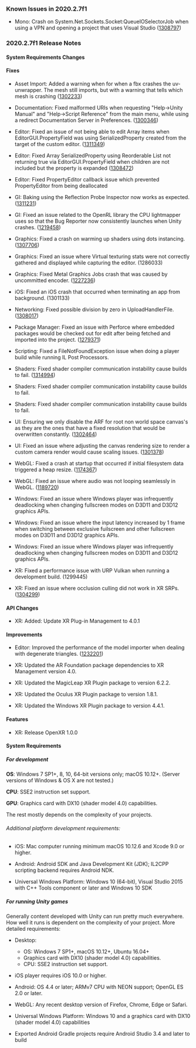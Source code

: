 ### Known Issues in 2020.2.7f1

*   Mono: Crash on System.Net.Sockets.Socket:QueueIOSelectorJob when using a VPN and opening a project that uses Visual Studio ([1308797](https://issuetracker.unity3d.com/issues/crash-on-system-dot-net-dot-sockets-dot-socket-queueioselectorjob-when-using-a-vpn-and-opening-a-project-that-uses-visual-studio))

### 2020.2.7f1 Release Notes

#### System Requirements Changes

#### Fixes

*   Asset Import: Added a warning when for when a fbx crashes the uv-unwrapper. The mesh still imports, but with a warning that tells which mesh is crashing ([1302233](https://issuetracker.unity3d.com/issues/some-meshes-have-zero-vertices-after-upgrading-slash-downgrading-the-project))
    
*   Documentation: Fixed malformed URIs when requesting "Help->Unity Manual" and "Help->Script Reference" from the main menu, while using a redirect Documentation Server in Preferences. ([1300346](https://issuetracker.unity3d.com/issues/documentation-links-on-help-menu-lead-to-malformed-urls))
    
*   Editor: Fixed an issue of not being able to edit Array items when EditorGUI.PropertyField was using SerializedProperty created from the target of the custom editor. ([1311349](https://issuetracker.unity3d.com/issues/editorguilayout-dot-propertyfield-does-not-return-true-if-a-foldout-is-opened))
    
*   Editor: Fixed Array SerializedProperty using Reorderable List not returning true via EditorGUI.PropertyField when children are not included but the property is expanded ([1308472](https://issuetracker.unity3d.com/issues/propertyfield-array-elements-cant-be-edited-when-using-serializedproperty-created-in-script-and-not-using-nonreorderable))
    
*   Editor: Fixed PropertyEditor callback issue which prevented PropertyEditor from being deallocated
    
*   GI: Baking using the Reflection Probe Inspector now works as expected. ([1311231](https://issuetracker.unity3d.com/issues/reflection-probe-is-not-baked-after-pressing-bake-button-in-the-per-probe-inspector-window))
    
*   GI: Fixed an issue related to the OpenRL library the CPU lightmapper uses so that the Bug Reporter now consistently launches when Unity crashes. ([1219458](https://issuetracker.unity3d.com/issues/macos-bugreporter-doesnt-get-invoked-when-the-project-crashes))
    
*   Graphics: Fixed a crash on warming up shaders using dots instancing. ([1307706](https://issuetracker.unity3d.com/issues/metal-ios-gpu-crash-when-warming-up-shaders-with-dots-instancing-on-keyword))
    
*   Graphics: Fixed an issue where Virtual texturing stats were not correctly gathered and displayed while capturing the editor. (1286033)
    
*   Graphics: Fixed Metal Graphics Jobs crash that was caused by uncommitted encoder. ([1227236](https://issuetracker.unity3d.com/issues/crash-on-mtlreportfailure-dot-cold-dot-2-plus-43-when-running-build-with-graphics-jobs-enabled))
    
*   iOS: Fixed an iOS crash that occurred when terminating an app from background. (1301133)
    
*   Networking: Fixed possible division by zero in UploadHandlerFile. ([1308017](https://issuetracker.unity3d.com/issues/editor-crashes-when-attempting-to-upload-a-0kb-file-via-webrequest))
    
*   Package Manager: Fixed an issue with Perforce where embedded packages would be checked out for edit after being fetched and imported into the project. ([1279371](https://issuetracker.unity3d.com/issues/embedded-packages-in-projects-using-vcs-are-checked-out-when-opening-the-project))
    
*   Scripting: Fixed a FileNotFoundException issue when doing a player build while running IL Post Processors.
    
*   Shaders: Fixed shader compiler communication instability cause builds to fail. ([1314994](https://issuetracker.unity3d.com/issues/build-for-directx12-fails-due-to-shader-compiler-erros))
    
*   Shaders: Fixed shader compiler communication instability cause builds to fail.
    
*   Shaders: Fixed shader compiler communication instability cause builds to fail.
    
*   UI: Ensuring we only disable the ARF for root non world space canvas's as they are the ones that have a fixed resolution that would be overwritten constantly. ([1302464](https://issuetracker.unity3d.com/issues/aspectratiofitter-new-restriction-in-2020-dot-2))
    
*   UI: Fixed an issue where adjusting the canvas rendering size to render a custom camera render would cause scaling issues. ([1301378](https://issuetracker.unity3d.com/issues/ugui-in-texture2d-is-different-than-in-the-game-view-when-calling-totexture2d-method-on-a-rendertexture))
    
*   WebGL: Fixed a crash at startup that occurred if initial filesystem data triggered a heap resize. ([1174367](https://issuetracker.unity3d.com/issues/webgl-build-crashes-if-metadata-is-too-large))
    
*   WebGL: Fixed an issue where audio was not looping seamlessly in WebGL. ([1189720](https://issuetracker.unity3d.com/issues/webgl-part-of-audioclip-is-skipped-and-audio-popping-sound-can-be-heard-when-the-audiosource-is-looping))
    
*   Windows: Fixed an issue where Windows player was infrequently deadlocking when changing fullscreen modes on D3D11 and D3D12 graphics APIs.
    
*   Windows: Fixed an issue where the input latency increased by 1 frame when switching between exclusive fuilscreen and other fullscreen modes on D3D11 and D3D12 graphics APIs.
    
*   Windows: Fixed an issue where Windows player was infrequently deadlocking when changing fullscreen modes on D3D11 and D3D12 graphics APIs.
    
*   XR: Fixed a performance issue with URP Vulkan when running a development build. (1299445)
    
*   XR: Fixed an issue where occlusion culling did not work in XR SRPs. ([1304299](https://issuetracker.unity3d.com/issues/xr-sdk-urp-occlusion-culling-is-inoperative))
    

#### API Changes

*   XR: Added: Update XR Plug-in Management to 4.0.1

#### Improvements

*   Editor: Improved the performance of the model importer when dealing with degenerate triangles. ([1232201](https://issuetracker.unity3d.com/issues/unity-editor-freezes-when-importing-a-specific-fbx-file))
    
*   XR: Updated the AR Foundation package dependencies to XR Management version 4.0.
    
*   XR: Updated the MagicLeap XR Plugin package to version 6.2.2.
    
*   XR: Updated the Oculus XR Plugin package to version 1.8.1.
    
*   XR: Updated the Windows XR Plugin package to version 4.4.1.
    

#### Features

*   XR: Release OpenXR 1.0.0

#### System Requirements

##### For development

**OS**: Windows 7 SP1+, 8, 10, 64-bit versions only; macOS 10.12+. (Server versions of Windows & OS X are not tested.)

**CPU**: SSE2 instruction set support.

**GPU**: Graphics card with DX10 (shader model 4.0) capabilities.

The rest mostly depends on the complexity of your projects.

###### Additional platform development requirements:

*   iOS: Mac computer running minimum macOS 10.12.6 and Xcode 9.0 or higher.
    
*   Android: Android SDK and Java Development Kit (JDK); IL2CPP scripting backend requires Android NDK.
    
*   Universal Windows Platform: Windows 10 (64-bit), Visual Studio 2015 with C++ Tools component or later and Windows 10 SDK
    

##### For running Unity games

Generally content developed with Unity can run pretty much everywhere. How well it runs is dependent on the complexity of your project. More detailed requirements:

*   Desktop:
    
    *   OS: Windows 7 SP1+, macOS 10.12+, Ubuntu 16.04+
    *   Graphics card with DX10 (shader model 4.0) capabilities.
    *   CPU: SSE2 instruction set support.
*   iOS player requires iOS 10.0 or higher.
    
*   Android: OS 4.4 or later; ARMv7 CPU with NEON support; OpenGL ES 2.0 or later.
    
*   WebGL: Any recent desktop version of Firefox, Chrome, Edge or Safari.
    
*   Universal Windows Platform: Windows 10 and a graphics card with DX10 (shader model 4.0) capabilities
    
*   Exported Android Gradle projects require Android Studio 3.4 and later to build